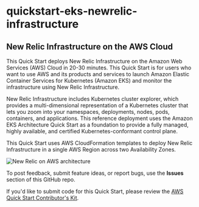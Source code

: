 # quickstart-eks-newrelic-infrastructure
## New Relic Infrastructure on the AWS Cloud

This Quick Start deploys New Relic Infrastructure on the Amazon Web Services (AWS) Cloud in 20-30 minutes. This Quick Start is for users who want to use AWS and its products and services to launch Amazon Elastic Container Services for Kubernetes (Amazon EKS) and monitor the infrastructure using New Relic Infrastructure.

New Relic Infrastructure includes Kubernetes cluster explorer, which provides a multi-dimensional representation of a Kubernetes cluster that lets you zoom into your namespaces, deployments, nodes, pods, containers, and applications. This reference deployment uses the Amazon EKS Architecture Quick Start as a foundation to provide a fully managed, highly available, and certified Kubernetes-conformant control plane.

This Quick Start uses AWS CloudFormation templates to deploy New Relic Infrastructure in a single AWS Region across two Availability Zones.

![New Relic on AWS architecture](https://d0.awsstatic.com/partner-network/QuickStart/datasheets/new-relic-infrastructure-on-aws-architecture-diagram.png)

To post feedback, submit feature ideas, or report bugs, use the **Issues** section of this GitHub repo.

If you'd like to submit code for this Quick Start, please review the [AWS Quick Start Contributor's Kit](https://aws-quickstart.github.io/).
